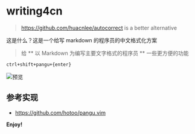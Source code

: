 # writing4cn

> https://github.com/huacnlee/autocorrect is a better alternative

这是什么？这是一个给写 markdown 的程序员的中文格式化方案

> 给 ** 以 Markdown 为编写主要文字格式的程序员 ** 一些更方便的功能

```bash
ctrl+shift+pangu+{enter}
```

![预览](https://raw.githubusercontent.com/twocucao/writing4cn/master/screenshots/7sIrBbkcdo.gif)

## 参考实现

- https://github.com/hotoo/pangu.vim

**Enjoy!**
